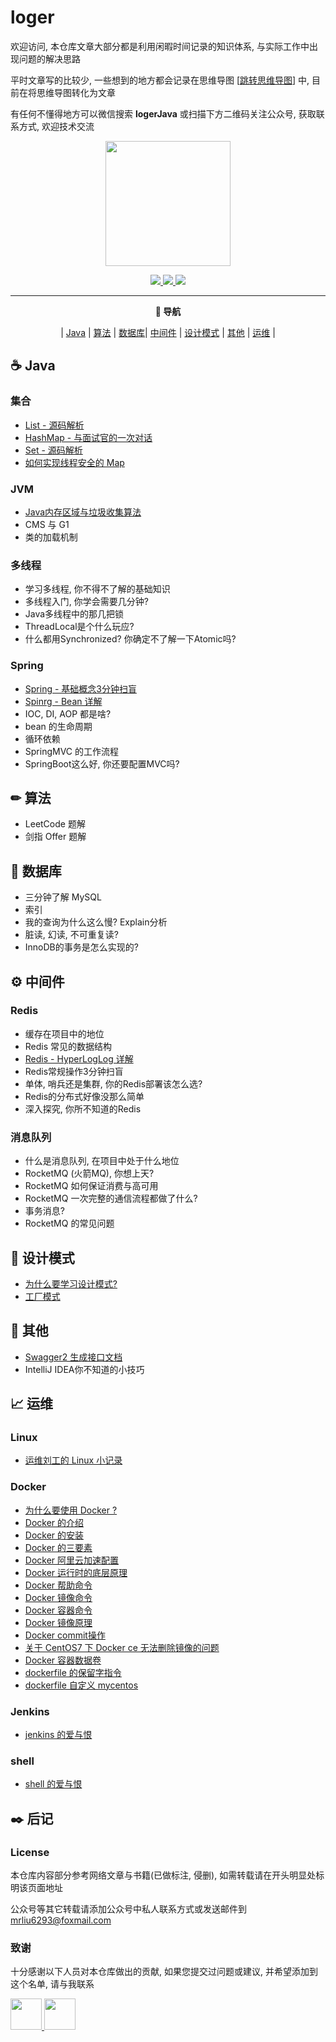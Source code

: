 # loger

欢迎访问, 本仓库文章大部分都是利用闲暇时间记录的知识体系, 与实际工作中出现问题的解决思路

平时文章写的比较少, 一些想到的地方都会记录在思维导图 [[跳转思维导图](https://www.processon.com/view/link/60e02e89e0b34d238be6cc98)] 中, 目前在将思维导图转化为文章

有任何不懂得地方可以微信搜索 **logerJava** 或扫描下方二维码关注公众号, 获取联系方式, 欢迎技术交流

<div align=center>
 <img src='https://raw.githubusercontent.com/LiuHanChao-loger/loger/main/image/qrcode_logerJava.png' width=200px height=200px />
</div>

<p align="center">
  <a href="https://github.com/LiuHanChao-loger"> <img src="https://badgen.net/badge/%E5%85%B3%E6%B3%A8/github/black"> </a>
  <a href="https://juejin.cn/user/2814381481807559"> <img src="https://badgen.net/badge/%E5%85%B3%E6%B3%A8/%E6%8E%98%E9%87%91/cyan"> </a>
  <a href="https://space.bilibili.com/20538970"> <img src="https://badgen.net/badge/%E5%85%B3%E6%B3%A8/bilibili/pink"> </a>
</p>

***

<div align=center>
 
 **🧭 导航**
 
</div>
<div align=center>
 
| [Java](#-java) | [算法](#-算法) | [数据库](#-数据库)| [中间件](#-中间件) | [设计模式](#-设计模式) | [其他](#-其他) | [运维](#-运维) |
 
</div>


## ☕ Java

### 集合
 - [List - 源码解析](https://mp.weixin.qq.com/s/KGWUsHNDb3fl0K-zupHnKw)
 - [HashMap - 与面试官的一次对话](https://mp.weixin.qq.com/s/5ATSJR4DbwYmFP8qaYyKuQ)
 - [Set - 源码解析](https://mp.weixin.qq.com/s/oJwZZXDYtLtCjSgU56mnvA)
 - [如何实现线程安全的 Map](https://mp.weixin.qq.com/s/JymhQcgoXoE4oo-LFUFbyQ)

### JVM
 - [Java内存区域与垃圾收集算法](https://juejin.cn/post/6975816404314357796)
 - CMS 与 G1
 - 类的加载机制

### 多线程
 - 学习多线程, 你不得不了解的基础知识
 - 多线程入门, 你学会需要几分钟?
 - Java多线程中的那几把锁
 - ThreadLocal是个什么玩应?
 - 什么都用Synchronized? 你确定不了解一下Atomic吗?

### Spring
 - [Spring - 基础概念3分钟扫盲](https://mp.weixin.qq.com/s/pL13tlPk8Os2K1R8hLeS8w)
 - [Spinrg - Bean 详解](https://mp.weixin.qq.com/s/dO89LJwbbHlIMcxi5jM9xQ)
 - IOC, DI, AOP 都是啥?
 - bean 的生命周期
 - 循环依赖
 - SpringMVC 的工作流程
 - SpringBoot这么好, 你还要配置MVC吗?

## ✏ 算法
 - LeetCode 题解
 - 剑指 Offer 题解

## 💾 数据库
 - 三分钟了解 MySQL
 - 索引
 - 我的查询为什么这么慢? Explain分析
 - 脏读, 幻读, 不可重复读?
 - InnoDB的事务是怎么实现的?

## ⚙ 中间件

### Redis
 - 缓存在项目中的地位
 - Redis 常见的数据结构
 - [Redis - HyperLogLog 详解](https://mp.weixin.qq.com/s/mArxgzaURpXk3XoZODBuUw)
 - Redis常规操作3分钟扫盲
 - 单体, 哨兵还是集群, 你的Redis部署该怎么选?
 - Redis的分布式好像没那么简单
 - 深入探究, 你所不知道的Redis

### 消息队列
 - 什么是消息队列, 在项目中处于什么地位
 - RocketMQ (火箭MQ), 你想上天?
 - RocketMQ 如何保证消费与高可用
 - RocketMQ 一次完整的通信流程都做了什么?
 - 事务消息?
 - RocketMQ 的常见问题

## 📐 设计模式
 - [为什么要学习设计模式?](https://juejin.cn/post/6957355222788210696)
 - [工厂模式](https://juejin.cn/post/6957624699744419848)

## 🔭 其他
 - [Swagger2 生成接口文档](https://juejin.cn/post/6894950705136664589)
 - IntelliJ IDEA你不知道的小技巧

## 📈 运维

### Linux
 - [运维刘工的 Linux 小记录](https://www.yuque.com/charon-nsjtq/va3fps)

### Docker
 - [为什么要使用 Docker ?](https://www.cnblogs.com/charon2/p/10423241.html)
 - [Docker 的介绍](https://www.cnblogs.com/charon2/p/10423304.html)
 - [Docker 的安装](https://www.cnblogs.com/charon2/p/10423511.html)
 - [Docker 的三要素](https://www.cnblogs.com/charon2/p/10423565.html)
 - [Docker 阿里云加速配置](https://www.cnblogs.com/charon2/p/10423584.html)
 - [Docker 运行时的底层原理](https://www.cnblogs.com/charon2/p/10423650.html)
 - [Docker 帮助命令](https://www.cnblogs.com/charon2/p/10423659.html)
 - [Docker 镜像命令](https://www.cnblogs.com/charon2/p/10423807.html)
 - [Docker 容器命令](https://www.cnblogs.com/charon2/p/10425060.html)
 - [Docker 镜像原理](https://www.cnblogs.com/charon2/p/10425150.html)
 - [Docker commit操作](https://www.cnblogs.com/charon2/p/10425472.html)
 - [关于 CentOS7 下 Docker ce 无法删除镜像的问题](https://www.cnblogs.com/charon2/p/10425758.html)
 - [Docker 容器数据卷](https://www.cnblogs.com/charon2/p/10428413.html)
 - [dockerfile 的保留字指令](https://www.cnblogs.com/charon2/p/10464945.html)
 - [dockerfile 自定义 mycentos](https://www.cnblogs.com/charon2/p/10465021.html)

### Jenkins
 - [jenkins 的爱与恨](https://www.yuque.com/charon-nsjtq/zbziy3)

### shell
 - [shell 的爱与恨](https://www.yuque.com/charon-nsjtq/zyf2d7)

## ✒️ 后记

### License

 本仓库内容部分参考网络文章与书籍(已做标注, 侵删), 如需转载请在开头明显处标明该页面地址
 
 公众号等其它转载请添加公众号中私人联系方式或发送邮件到 mrliu6293@foxmail.com
 
### 致谢

 十分感谢以下人员对本仓库做出的贡献, 如果您提交过问题或建议, 并希望添加到这个名单, 请与我联系
 
 <a href="https://github.com/LiuHanChao-loger">
    <img src="https://avatars.githubusercontent.com/u/52228242?v=4" width="50px">
 </a> 
 <a href="https://github.com/liuhaoliuxue">
    <img src="https://avatars.githubusercontent.com/u/39127191?v=4" width="50px">
 </a> 
